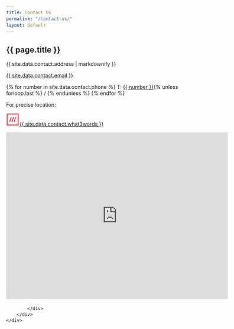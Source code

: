```yaml
---
title: Contact Us
permalink: "/contact-us/"
layout: default
---
```


<section id="contact-us">
    <div class="about ripped after-ripped">
        <h2>{{ page.title }}</h2>
    </div>
    <div class="contact-info">
        <div class="container flex">
        <div class="left">
            <span class="address">
                {{ site.data.contact.address | markdownify }}
            </span>
        </div>
        <div class="right">
            <p><a href="mailto:{{ site.data.contact.email }}">{{ site.data.contact.email }}</a></p>
            <p> {% for number in site.data.contact.phone %}
                T: <a href="tel:+44{{ number | remove: ' ' }}">{{ number }}</a>{% unless forloop.last %} / {% endunless %}
                {% endfor %}
            </p>
            <p class="smaller-text">For precise location:</p>
            <p class="flex-www"><img src="/assets/images/what3wrods.png"><a href="https://w3w.co/cool.actors.showrooms">{{ site.data.contact.what3words }}</a></p>
        </div>
        </div>
        <div class="container">
            <div class="map-container">
                <iframe src="https://www.google.com/maps/embed?pb=!1m18!1m12!1m3!1d2338.0641239843403!2d-0.6129999233288222!3d52.71894897211408!2m3!1f0!2f0!3f0!3m2!1i1024!2i768!4f13.1!3m3!1m2!1s0x48782814763aa5d5%3A0x4197367bb11d0a09!2sIn%20The%20Stix!5e1!3m2!1sen!2ses!4v1754994478594!5m2!1sen!2ses" width="600" height="450" style="border:0;" allowfullscreen="" loading="lazy" referrerpolicy="no-referrer-when-downgrade"></iframe>

            </div>
        </div> 
    </div>  
</section>

